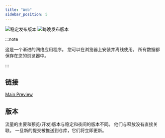 ```yaml
---
title: "Web"
sidebar_position: 5
---
```


![稳定发布版本](https://img.shields.io/badge/dynamic/yaml?color=c4840d&label=Stable&query=%24.version&url=https%3A%2F%2Fraw.githubusercontent.com%2FLinwoodDev%2FFlow%2Fstable%2Fapp%2Fpubspec.yaml&style=for-the-badge) ![每晚发布版本](https://img.shields.io/badge/dynamic/yaml?color=f7d28c&label=Nightly&query=%24.version&url=https%3A%2F%2Fraw.githubusercontent.com%2FLinwoodDev%2FFlow%2Fnightly%2Fapp%2Fpubspec.yaml&style=for-the-badge)

:::note

这是一个渐进的网络应用程序。 您可以在浏览器上安装并离线使用。 所有数据都保存在您的浏览器中。

:::


## 链接

<div className="row margin-bottom--lg padding--sm">
<a className="button button--outline button--info button--lg margin--sm" href="https://web.flow.linwood.dev">
  Main
</a>
<a className="button button--outline button--danger button--lg margin--sm" href="https://preview.flow.linwood.dev">
  Preview
</a>
</div>

## 版本

流量的主要和预览(开发)版本与稳定和夜间的版本不同。 他们与释放没有直接关联。 一旦新的提交被推送到仓库，它们将立即更新。

